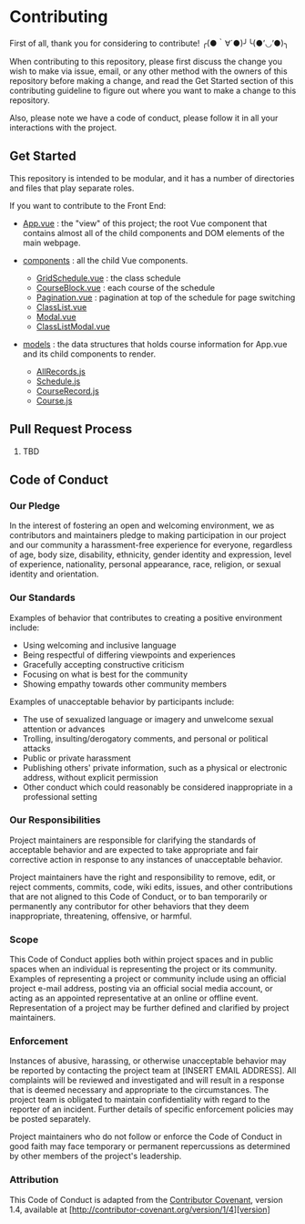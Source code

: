 # Contributing

First of all, thank you for considering to contribute! ╭(●｀∀´●)╯╰(●’◡’●)╮

When contributing to this repository, please first discuss the change you wish to make via issue, email, or any other method with the owners of this repository before making a change, and read the Get Started section of this contributing guideline to figure out where you want to make a change to this repository.

Also, please note we have a code of conduct, please follow it in all your interactions with the project.

## Get Started

This repository is intended to be modular, and it has a number of directories and files that play separate roles. 

If you want to contribute to the Front End:

- [App.vue](https://github.com/awesome-schedule/UVaAutoScheduler/blob/master/templates/src/App.vue) : the "view" of this project; the root Vue component that contains almost all of the child components and DOM elements of the main webpage.

- [components](https://github.com/awesome-schedule/UVaAutoScheduler/tree/master/templates/src/components) : all the child Vue components.
  - [GridSchedule.vue](https://github.com/awesome-schedule/UVaAutoScheduler/blob/master/templates/src/components/GridSchedule.vue) : the class schedule
  - [CourseBlock.vue](https://github.com/awesome-schedule/UVaAutoScheduler/blob/master/templates/src/components/CourseBlock.vue) : each course of the schedule
  - [Pagination.vue](https://github.com/awesome-schedule/UVaAutoScheduler/blob/master/templates/src/components/Pagination.vue) : pagination at top of the schedule for page switching
  - [ClassList.vue](https://github.com/awesome-schedule/UVaAutoScheduler/blob/master/templates/src/components/ClassList.vue)
  - [Modal.vue](https://github.com/awesome-schedule/UVaAutoScheduler/blob/master/templates/src/components/Modal.vue)
  - [ClassListModal.vue](https://github.com/awesome-schedule/UVaAutoScheduler/blob/master/templates/src/components/ClassListModal.vue)
- [models](https://github.com/awesome-schedule/UVaAutoScheduler/tree/master/templates/src/models) : the data structures that holds course information for App.vue and its child components to render. 
  - [AllRecords.js](https://github.com/awesome-schedule/UVaAutoScheduler/blob/master/templates/src/models/AllRecords.js)
  - [Schedule.js](https://github.com/awesome-schedule/UVaAutoScheduler/blob/master/templates/src/models/Schedule.js)
  - [CourseRecord.js](https://github.com/awesome-schedule/UVaAutoScheduler/blob/master/templates/src/models/CourseRecord.js)
  - [Course.js](https://github.com/awesome-schedule/UVaAutoScheduler/blob/master/templates/src/models/Course.js)



## Pull Request Process

1. TBD

## Code of Conduct

### Our Pledge

In the interest of fostering an open and welcoming environment, we as
contributors and maintainers pledge to making participation in our project and
our community a harassment-free experience for everyone, regardless of age, body
size, disability, ethnicity, gender identity and expression, level of experience,
nationality, personal appearance, race, religion, or sexual identity and
orientation.

### Our Standards

Examples of behavior that contributes to creating a positive environment
include:

* Using welcoming and inclusive language
* Being respectful of differing viewpoints and experiences
* Gracefully accepting constructive criticism
* Focusing on what is best for the community
* Showing empathy towards other community members

Examples of unacceptable behavior by participants include:

* The use of sexualized language or imagery and unwelcome sexual attention or
advances
* Trolling, insulting/derogatory comments, and personal or political attacks
* Public or private harassment
* Publishing others' private information, such as a physical or electronic
  address, without explicit permission
* Other conduct which could reasonably be considered inappropriate in a
  professional setting

### Our Responsibilities

Project maintainers are responsible for clarifying the standards of acceptable
behavior and are expected to take appropriate and fair corrective action in
response to any instances of unacceptable behavior.

Project maintainers have the right and responsibility to remove, edit, or
reject comments, commits, code, wiki edits, issues, and other contributions
that are not aligned to this Code of Conduct, or to ban temporarily or
permanently any contributor for other behaviors that they deem inappropriate,
threatening, offensive, or harmful.

### Scope

This Code of Conduct applies both within project spaces and in public spaces
when an individual is representing the project or its community. Examples of
representing a project or community include using an official project e-mail
address, posting via an official social media account, or acting as an appointed
representative at an online or offline event. Representation of a project may be
further defined and clarified by project maintainers.

### Enforcement

Instances of abusive, harassing, or otherwise unacceptable behavior may be
reported by contacting the project team at [INSERT EMAIL ADDRESS]. All
complaints will be reviewed and investigated and will result in a response that
is deemed necessary and appropriate to the circumstances. The project team is
obligated to maintain confidentiality with regard to the reporter of an incident.
Further details of specific enforcement policies may be posted separately.

Project maintainers who do not follow or enforce the Code of Conduct in good
faith may face temporary or permanent repercussions as determined by other
members of the project's leadership.

### Attribution

This Code of Conduct is adapted from the [Contributor Covenant][homepage], version 1.4,
available at [http://contributor-covenant.org/version/1/4][version]

[homepage]: http://contributor-covenant.org
[version]: http://contributor-covenant.org/version/1/4/